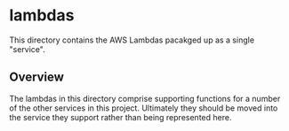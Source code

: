 # lambdas

This directory contains the  AWS Lambdas pacakged up as a single "service".

## Overview

The lambdas in this directory comprise supporting functions for a number of the other services in this project. Ultimately they should be moved into the service they support rather than being represented here.